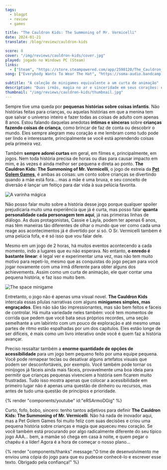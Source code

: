 ```yaml
---
tags:
  - blogpt
  - review
  - games

title: "The Cauldron Kids: The Summoning of Mr. Vermicelli"
date: 2024-01-21
translate: /blog/review/cauldron-kids

score: 8
cover: "/img/reviews/cauldron-kids/cover.jpg"
played: jogado no Windows PC (Steam)
links:
  - ["Steam", "https://store.steampowered.com/app/2598120/The_Cauldron_Kids_The_Summoning_of_Mr_Vermicelli/?curator_clanid=44763507"]
song: ["Everybody Wants To Wear The Hat", "https://soma-audio.bandcamp.com/album/the-cauldron-kids-original-soundtrack"]

subtitle: "A coleção de minigames equivalente a um curta de animação"
description: "Duas irmãs, magia no ar e sinceridade em seus corações: essa é uma coleção de minigames equivalente a um curta de animação"
thumbnail: "/img/reviews/cauldron-kids/thumbnail.jpg"
---
```


Sempre tive uma queda por **pequenas histórias sobre coisas infantis**. Não histórias feitas para crianças, ou aquelas histórias em que a menina tem que salvar o universo inteiro e fazer todas as coisas de adulto com apenas 8 anos. Estou falando daquelas anedotas **íntimas e sinceras** sobre **crianças fazendo coisas de criança**, como brincar de faz de conta ou descobrir o mundo. Eles sempre alegram meu coração e me lembram como tudo pode ser lindo e interessante, principalmente se você está aprendendo coisas pela primeira vez.

Também **sempre adorei curtas** em geral, em filmes e, principalmente, em jogos. Nem toda história precisa de horas ou dias para causar impacto em mim, e às vezes é ainda melhor ser pequena e direta ao ponto. **The Cauldron Kids: The Summoning of Mr. Vermicelli**, o jogo de estreia da [**Pet Golem Games**](https://www.petgolemgames.com/), é ambas as coisas: um conto sobre crianças se divertindo quando a mãe está fora... mas a mãe é uma bruxa, e seu conceito de diversão é lançar um feitiço para dar vida à sua pelúcia favorita.

![A varinha mágica](/img/reviews/cauldron-kids/wand.jpg)

Não posso falar muito sobre a história desse jogo porque qualquer spoiler prejudicaria muito uma experiência que já é curta, mas posso falar **quanta personalidade cada personagem tem aqui**, já nas primeiras linhas de diálogo. As duas protagonistas, Cassie e Layla, podem ter apenas 6 anos, mas têm maneiras tão diferentes de olhar o mundo que ver como cada uma reage aos acontecimentos já é divertido por si só. O Sr. Vermicelli também é uma pelúcia fofa, e é só isso que vou falar dele.

Mesmo em um jogo de 2 horas, há muitos eventos acontecendo a cada momento, indo a lugares que eu não esperava. No entanto, **o enredo é bastante linear**: é legal ver e experimentar uma vez, mas não tem muito motivo para repeti-lo, mesmo que as conquistas do jogo peçam para você jogar novamente com uma irmã diferente para obter alguns dos achievements. Assim como um curta de animação, ele quer contar uma pequena história, e faz isso muito bem.

![The space minigame](/img/reviews/cauldron-kids/space.jpg)

Entretanto, o jogo não é apenas uma visual novel. **The Cauldron Kids** intercala essas pílulas narrativas com alguns **minigames simples, mas engraçados**. Eles não são tão impressionantes, mas são bem feitos e fáceis de controlar. Há muita variedade neles também: você tem momentos de corrida que pedem que você bata seus próprios recordes, uma seção semelhante a um labirinto com um pouco de exploração e até mesmo umas partes de ritmo estão espalhadas por um dos capítulos. Eles estão longe de ser difíceis, é mais como um livro interativo onde você é quem faz a história avançar.

Preciso ressaltar também a **enorme quantidade de opções de acessibilidade** para um jogo bem pequeno feito por uma equipe pequena. Você pode remapear teclas ou desativar alguns artefatos visuais que podem ser desconfortáveis, por exemplo. Você também pode tornar os minijogos já fáceis ainda mais fáceis, provavelmente uma boa ideia para permitir que crianças pequenas vivenciem a história sem ficarem muito frustradas. Tudo isso mostra apenas que colocar a acessibilidade em primeiro lugar não é apenas uma questão de dinheiro ou recursos, mas antes de tudo uma questão de princípios e prioridade.

{% render "components/youtube" id:"eRSArmoDGig" %}

Curto, fofo, bobo, sincero: tenho tantos adjetivos para definir **The Cauldron Kids: The Summoning of Mr. Vermicelli**. Não há nada de inovador aqui, mas a Pet Golem Games foi muito feliz com suas decisões e criou uma pequena história sobre crianças e magia que aqueceu meu coração. Se você também está procurando por algo radicalmente diferente do seu típico jogo AAA... bem, a mamãe só chega em casa à noite, e quem pegar o chapéu é a líder! Agora é a hora de começar o nosso plano...

{% render "components/thanks" message:"O time de desenvolvimento me enviou uma cópia do jogo para que eu pudesse conhecê-lo e escrever esse texto. Obrigado pela confiança!" %}